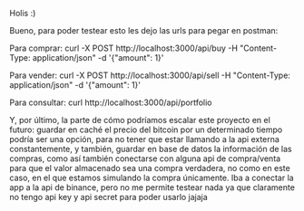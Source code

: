 Holis :)

Bueno, para poder testear esto les dejo las urls para pegar en postman:

Para comprar:
curl -X POST http://localhost:3000/api/buy -H "Content-Type: application/json" -d '{"amount": 1}'

Para vender:
curl -X POST http://localhost:3000/api/sell -H "Content-Type: application/json" -d '{"amount": 1}'

Para consultar:
curl http://localhost:3000/api/portfolio

Y, por último, la parte de cómo podríamos escalar este proyecto en el futuro:
guardar en caché el precio del bitcoin por un determinado tiempo podría ser una opción, para no tener que estar llamando a la api externa constantemente, y también, guardar en base de datos la información de las compras, como así también conectarse con alguna api de compra/venta para que el valor almacenado sea una compra verdadera, no como en este caso, en el que estamos simulando la compra únicamente.
Iba a conectar la app a la api de binance, pero no me permite testear nada ya que claramente no tengo api key y api secret para poder usarlo jajaja
